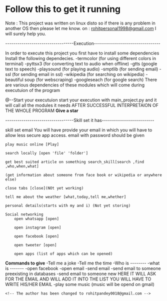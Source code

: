 <h1>Follow this to get it running </h1>

Note : This project was written on linux disto so if there is any problem in another OS then please let me know. on : rohitpersonal1998@gmail.com I will surely help you.

----------------------------------Execution---------------------------------

In order to execute this project you first have to install some dependencies
	Install the following dependecies.
		-termcolor (for using different colors in terminal)
		-pyttsx3 (for converting text to audio when offline)
		-gtts (google text to speech)
		-playsound (for playing audio)
		-smptlib (for sending email)
		-ssl (for sending email in ssl)
		-wikipedia (for searching on wikipedia)
		-beautiful soup (for webscraping)
		-googleseach (for google search)
	 There are various dependencies of these modules which will come during executuion of the program

@--Start your executuion
	start your execution with main_project.py and it will call all the modules it needs
	AFTER SUCCESSFUL INTERPRETAION OF THE WHOLE PROGRAM <b>Give a star</b>


----------------------------------Skill set it has--------------------------

skill set 
	email 
		You will have provide your email in which you will have to allow less secure app access.
		email with password should be given
	
	play music online [Play]
	
	search locally [open 'file' 'folder']
	
	get best suited article on something search_skill[search ,find ,who,when,what]

	(get information about someone from face book or wikipedia or anywhere else)
	
	close tabs [close](NOt yet working)
	
	tell me about the weather [what,today,tell me,whether]

	personal details(starts with my and i) (Not yet storing)

	Social networking
		open whatsapp [open]

		open instagram [open]

		open facebook [open]

		open tweeter [open]

		open apps (list of apps which can be opened)


<b>Commands to give</b>
	-Tell me a joke
	-Tell me the time
	-Who is --------
	-what is -------
	-open facebook
	-open email
	-send email
	-send email to someone preexisting in databases
	-send email to someone new
		HERE IT WILL ASK FOR THE EMAIL AND WILL ADD IT INTO THE LIST 
			YOU WILL HAVE TO WRITE HIS/HER EMAIL 
	-play some music (music will be opend on gmail)


	<!-- The author has been changed to rohitpandey0018@gmail.com -->

